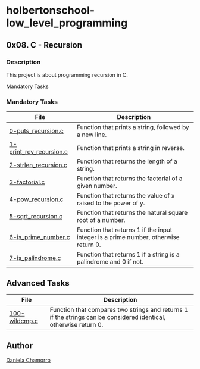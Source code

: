 # holbertonschool-low_level_programming

## 0x08. C - Recursion
### Description
This project is about programming recursion in C.

Mandatory Tasks
### Mandatory Tasks

| File | Description |
| ------ | ------ |
| [0-puts_recursion.c](https://github.com/dalexach/holbertonschool-low_level_programming/blob/master/0x08-recursion/0-puts_recursion.c) | Function that prints a string, followed by a new line. |
| [1-print_rev_recursion.c](https://github.com/dalexach/holbertonschool-low_level_programming/blob/master/0x08-recursion/1-print_rev_recursion.c) | Function that prints a string in reverse. |
| [2-strlen_recursion.c](https://github.com/dalexach/holbertonschool-low_level_programming/blob/master/0x08-recursion/2-strlen_recursion.c) | Function that returns the length of a string. |
| [3-factorial.c](https://github.com/dalexach/holbertonschool-low_level_programming/blob/master/0x08-recursion/3-factorial.c) | Function that returns the factorial of a given number. |
| [4-pow_recursion.c](https://github.com/dalexach/holbertonschool-low_level_programming/blob/master/0x08-recursion/4-pow_recursion.c) | Function that returns the value of x raised to the power of y. |
| [5-sqrt_recursion.c](https://github.com/dalexach/holbertonschool-low_level_programming/blob/master/0x08-recursion/5-sqrt_recursion.c) | Function that returns the natural square root of a number. |
| [6-is_prime_number.c](https://github.com/dalexach/holbertonschool-low_level_programming/blob/master/0x08-recursion/6-is_prime_number.c) | Function that returns 1 if the input integer is a prime number, otherwise return 0. |
| [7-is_palindrome.c](https://github.com/dalexach/holbertonschool-low_level_programming/blob/master/0x08-recursion/7-is_palindrome.c) | Function that returns 1 if a string is a palindrome and 0 if not. |

## Advanced Tasks
| File | Description |
| ------ | ------ |
| [100-wildcmp.c](https://github.com/dalexach/holbertonschool-low_level_programming/blob/master/0x08-recursion/100-wildcmp.c) | Function that compares two strings and returns 1 if the strings can be considered identical, otherwise return 0. |

## Author

[Daniela Chamorro](https://www.linkedin.com/in/daniela-alexandra-chamorro-guerrero-666805a1/)
